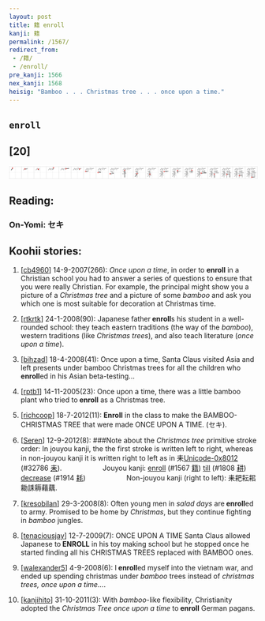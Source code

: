 ```yaml
---
layout: post
title: 籍 enroll
kanji: 籍
permalink: /1567/
redirect_from:
 - /籍/
 - /enroll/
pre_kanji: 1566
nex_kanji: 1568
heisig: "Bamboo . . . Christmas tree . . . once upon a time."
---
```


## `enroll`

## [20]

<div class="stroke"><img src="../images/E7B18D.png" /></div>

## Reading:

### On-Yomi: セキ

## Koohii stories:

1) [<a href="http://kanji.koohii.com/profile/cb4960">cb4960</a>] 14-9-2007(266): <em>Once upon a time</em>, in order to <strong>enroll</strong> in a Christian school you had to answer a series of questions to ensure that you were really Christian. For example, the principal might show you a picture of a <em>Christmas tree</em> and a picture of some <em>bamboo</em> and ask you which one is most suitable for decoration at Christmas time. 

2) [<a href="http://kanji.koohii.com/profile/rtkrtk">rtkrtk</a>] 24-1-2008(90): Japanese father<strong> enroll</strong>s his student in a well-rounded school: they teach eastern traditions (the way of the <em>bamboo</em>), western traditions (like <em>Christmas trees</em>), and also teach literature (<em>once upon a time</em>). 

3) [<a href="http://kanji.koohii.com/profile/bihzad">bihzad</a>] 18-4-2008(41): Once upon a time, Santa Claus visited Asia and left presents under bamboo Christmas trees for all the children who<strong> enroll</strong>ed in his Asian beta-testing... 

4) [<a href="http://kanji.koohii.com/profile/rptb1">rptb1</a>] 14-11-2005(23): Once upon a time, there was a little bamboo plant who tried to<strong> enroll</strong> as a Christmas tree. 

5) [<a href="http://kanji.koohii.com/profile/richcoop">richcoop</a>] 18-7-2012(11): <strong>Enroll</strong> in the class to make the BAMBOO- CHRISTMAS TREE that were made ONCE UPON A TIME. (セキ). 

6) [<a href="http://kanji.koohii.com/profile/Seren">Seren</a>] 12-9-2012(8): ###Note about the <em>Christmas tree</em> primitive stroke order: In jouyou kanji, the the first stroke is written left to right, whereas in non-jouyou kanji it is written right to left as in 耒<a href="../32786">Unicode-0x8012</a> <span class="index">(#32786 <a href="http://jisho.org/kanji/details/耒">耒</a>)</span>.                     Jouyou kanji: <a href="../1567">enroll</a> <span class="index">(#1567 <a href="http://jisho.org/kanji/details/籍">籍</a>)</span> <a href="../1808">till</a> <span class="index">(#1808 <a href="http://jisho.org/kanji/details/耕">耕</a>)</span> <a href="../1914">decrease</a> <span class="index">(#1914 <a href="http://jisho.org/kanji/details/耗">耗</a>)</span>                     Non-jouyou kanji (right to left): 耒耙耘耜耡誄耨藉藕. 

7) [<a href="http://kanji.koohii.com/profile/kresobilan">kresobilan</a>] 29-3-2008(8): Often young men in <em>salad days</em> are<strong> enroll</strong>ed to army. Promised to be home by <em>Christmas</em>, but they continue fighting in <em>bamboo</em> jungles. 

8) [<a href="http://kanji.koohii.com/profile/tenaciousjay">tenaciousjay</a>] 12-7-2009(7): ONCE UPON A TIME Santa Claus allowed Japanese to<strong> ENROLL</strong> in his toy making school but he stopped once he started finding all his CHRISTMAS TREES replaced with BAMBOO ones. 

9) [<a href="http://kanji.koohii.com/profile/walexander5">walexander5</a>] 4-9-2008(6): I<strong> enroll</strong>ed myself into the vietnam war, and ended up spending christmas under <em>bamboo</em> trees instead of <em>christmas trees, once upon a time...</em>. 

10) [<a href="http://kanji.koohii.com/profile/kanjihito">kanjihito</a>] 31-10-2011(3): With <em>bamboo</em>-like flexibility, Christianity adopted the <em>Christmas Tree</em> <em>once upon a time</em> to<strong> enroll</strong> German pagans. 
